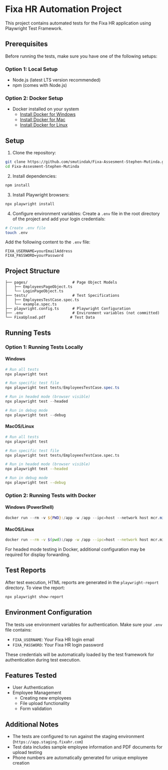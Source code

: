 # Fixa HR Automation Project

This project contains automated tests for the Fixa HR application using Playwright Test Framework.

## Prerequisites

Before running the tests, make sure you have one of the following setups:

### Option 1: Local Setup
- Node.js (latest LTS version recommended)
- npm (comes with Node.js)

### Option 2: Docker Setup
- Docker installed on your system
  - [Install Docker for Windows](https://docs.docker.com/desktop/install/windows-install/)
  - [Install Docker for Mac](https://docs.docker.com/desktop/install/mac-install/)
  - [Install Docker for Linux](https://docs.docker.com/engine/install/)

## Setup

1. Clone the repository:
```bash
git clone https://github.com/smutindak/Fixa-Assesment-Stephen-Mutinda.git
cd Fixa-Assesment-Stephen-Mutinda
```

2. Install dependencies:
```bash
npm install
```

3. Install Playwright browsers:
```bash
npx playwright install
```

4. Configure environment variables:
Create a `.env` file in the root directory of the project and add your login credentials:

```bash
# Create .env file
touch .env
```

Add the following content to the `.env` file:
```env
FIXA_USERNAME=yourEmailAddress
FIXA_PASSWORD=yourPassword
```


## Project Structure

```
├── pages/                    # Page Object Models
│   ├── EmployeesPageObject.ts
│   └── LoginPageObject.ts
├── tests/                    # Test Specifications
│   ├── EmployeesTestCase.spec.ts
│   └── example.spec.ts
├── playwright.config.ts      # Playwright Configuration
├── .env                      # Environment variables (not committed)
└── FixaUpload.pdf           # Test Data
```

## Running Tests

### Option 1: Running Tests Locally

#### Windows
```powershell
# Run all tests
npx playwright test

# Run specific test file
npx playwright test tests/EmployeesTestCase.spec.ts

# Run in headed mode (browser visible)
npx playwright test --headed

# Run in debug mode
npx playwright test --debug
```

#### MacOS/Linux
```bash
# Run all tests
npx playwright test

# Run specific test file
npx playwright test tests/EmployeesTestCase.spec.ts

# Run in headed mode (browser visible)
npx playwright test --headed

# Run in debug mode
npx playwright test --debug
```

### Option 2: Running Tests with Docker

#### Windows (PowerShell)
```powershell
docker run --rm -v ${PWD}:/app -w /app --ipc=host --network host mcr.microsoft.com/playwright:v1.55.0-jammy /bin/bash -c "npm ci && npx playwright test"
```

#### MacOS/Linux
```bash
docker run --rm -v $(pwd):/app -w /app --ipc=host --network host mcr.microsoft.com/playwright:v1.55.0-jammy /bin/bash -c "npm ci && npx playwright test"
```

For headed mode testing in Docker, additional configuration may be required for display forwarding.

## Test Reports

After test execution, HTML reports are generated in the `playwright-report` directory. To view the report:
```bash
npx playwright show-report
```

## Environment Configuration

The tests use environment variables for authentication. Make sure your `.env` file contains:

- `FIXA_USERNAME`: Your Fixa HR login email
- `FIXA_PASSWORD`: Your Fixa HR login password

These credentials will be automatically loaded by the test framework for authentication during test execution.

## Features Tested

- User Authentication
- Employee Management
  - Creating new employees
  - File upload functionality
  - Form validation

## Additional Notes

- The tests are configured to run against the staging environment (`https://app.staging.fixahr.com`)
- Test data includes sample employee information and PDF documents for upload testing
- Phone numbers are automatically generated for unique employee creation